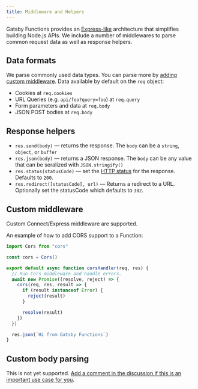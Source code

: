 ```yaml
---
title: Middleware and Helpers
---
```


Gatsby Functions provides an [Express-like](https://expressjs.com/) architecture that simplifies building
Node.js APIs. We include a number of middlewares to parse common request data as well as response helpers.

## Data formats

We parse commonly used data types. You can parse more by [adding custom middleware](#custom-middleware). Data available by default on the `req` object:

- Cookies at `req.cookies`
- URL Queries (e.g. `api/foo?query=foo`) at `req.query`
- Form parameters and data at `req.body`
- JSON POST bodies at `req.body`

## Response helpers

- `res.send(body)` — returns the response. The `body` can be a `string`, `object`, or `buffer`
- `res.json(body)` — returns a JSON response. The `body` can be any value that can be seralized with `JSON.stringify()`
- `res.status(statusCode)` — set the [HTTP status](https://developer.mozilla.org/en-US/docs/Web/HTTP/Status) for the response. Defaults to `200`.
- `res.redirect([statusCode], url)` — Returns a redirect to a URL. Optionally set the statusCode which defaults to `302`.

## Custom middleware

Custom Connect/Express middleware are supported.

An example of how to add CORS support to a Function:

```js:title=src/api/cors.js
import Cors from "cors"

const cors = Cors()

export default async function corsHandler(req, res) {
  // Run Cors middleware and handle errors.
  await new Promise((resolve, reject) => {
    cors(req, res, result => {
      if (result instanceof Error) {
        reject(result)
      }

      resolve(result)
    })
  })

  res.json(`Hi from Gatsby Functions`)
}
```

## Custom body parsing

This is not yet supported. [Add a comment in the discussion if this is an
important use case for you](https://github.com/gatsbyjs/gatsby/discussions/30735).
